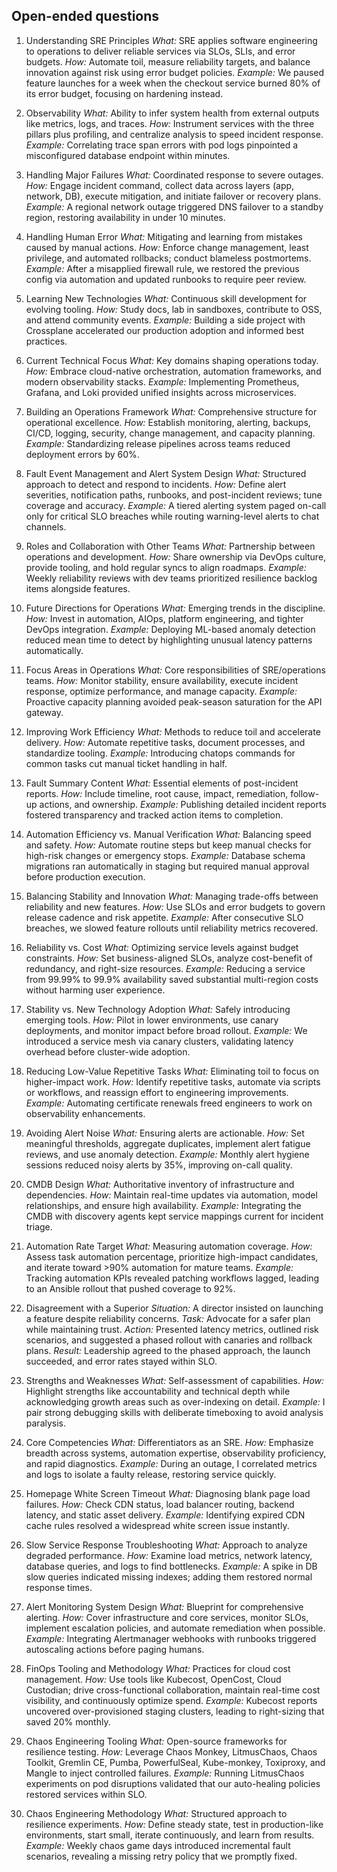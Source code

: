 ## Open-ended questions

1. Understanding SRE Principles
*What:* SRE applies software engineering to operations to deliver reliable services via SLOs, SLIs, and error budgets.
*How:* Automate toil, measure reliability targets, and balance innovation against risk using error budget policies.
*Example:* We paused feature launches for a week when the checkout service burned 80% of its error budget, focusing on hardening instead.

2. Observability
*What:* Ability to infer system health from external outputs like metrics, logs, and traces.
*How:* Instrument services with the three pillars plus profiling, and centralize analysis to speed incident response.
*Example:* Correlating trace span errors with pod logs pinpointed a misconfigured database endpoint within minutes.

3. Handling Major Failures
*What:* Coordinated response to severe outages.
*How:* Engage incident command, collect data across layers (app, network, DB), execute mitigation, and initiate failover or recovery plans.
*Example:* A regional network outage triggered DNS failover to a standby region, restoring availability in under 10 minutes.

4. Handling Human Error
*What:* Mitigating and learning from mistakes caused by manual actions.
*How:* Enforce change management, least privilege, and automated rollbacks; conduct blameless postmortems.
*Example:* After a misapplied firewall rule, we restored the previous config via automation and updated runbooks to require peer review.

5. Learning New Technologies
*What:* Continuous skill development for evolving tooling.
*How:* Study docs, lab in sandboxes, contribute to OSS, and attend community events.
*Example:* Building a side project with Crossplane accelerated our production adoption and informed best practices.

6. Current Technical Focus
*What:* Key domains shaping operations today.
*How:* Embrace cloud-native orchestration, automation frameworks, and modern observability stacks.
*Example:* Implementing Prometheus, Grafana, and Loki provided unified insights across microservices.

7. Building an Operations Framework
*What:* Comprehensive structure for operational excellence.
*How:* Establish monitoring, alerting, backups, CI/CD, logging, security, change management, and capacity planning.
*Example:* Standardizing release pipelines across teams reduced deployment errors by 60%.

8. Fault Event Management and Alert System Design
*What:* Structured approach to detect and respond to incidents.
*How:* Define alert severities, notification paths, runbooks, and post-incident reviews; tune coverage and accuracy.
*Example:* A tiered alerting system paged on-call only for critical SLO breaches while routing warning-level alerts to chat channels.

9. Roles and Collaboration with Other Teams
*What:* Partnership between operations and development.
*How:* Share ownership via DevOps culture, provide tooling, and hold regular syncs to align roadmaps.
*Example:* Weekly reliability reviews with dev teams prioritized resilience backlog items alongside features.

10. Future Directions for Operations
*What:* Emerging trends in the discipline.
*How:* Invest in automation, AIOps, platform engineering, and tighter DevOps integration.
*Example:* Deploying ML-based anomaly detection reduced mean time to detect by highlighting unusual latency patterns automatically.

11. Focus Areas in Operations
*What:* Core responsibilities of SRE/operations teams.
*How:* Monitor stability, ensure availability, execute incident response, optimize performance, and manage capacity.
*Example:* Proactive capacity planning avoided peak-season saturation for the API gateway.

12. Improving Work Efficiency
*What:* Methods to reduce toil and accelerate delivery.
*How:* Automate repetitive tasks, document processes, and standardize tooling.
*Example:* Introducing chatops commands for common tasks cut manual ticket handling in half.

13. Fault Summary Content
*What:* Essential elements of post-incident reports.
*How:* Include timeline, root cause, impact, remediation, follow-up actions, and ownership.
*Example:* Publishing detailed incident reports fostered transparency and tracked action items to completion.

14. Automation Efficiency vs. Manual Verification
*What:* Balancing speed and safety.
*How:* Automate routine steps but keep manual checks for high-risk changes or emergency stops.
*Example:* Database schema migrations ran automatically in staging but required manual approval before production execution.

15. Balancing Stability and Innovation
*What:* Managing trade-offs between reliability and new features.
*How:* Use SLOs and error budgets to govern release cadence and risk appetite.
*Example:* After consecutive SLO breaches, we slowed feature rollouts until reliability metrics recovered.

16. Reliability vs. Cost
*What:* Optimizing service levels against budget constraints.
*How:* Set business-aligned SLOs, analyze cost-benefit of redundancy, and right-size resources.
*Example:* Reducing a service from 99.99% to 99.9% availability saved substantial multi-region costs without harming user experience.

17. Stability vs. New Technology Adoption
*What:* Safely introducing emerging tools.
*How:* Pilot in lower environments, use canary deployments, and monitor impact before broad rollout.
*Example:* We introduced a service mesh via canary clusters, validating latency overhead before cluster-wide adoption.

18. Reducing Low-Value Repetitive Tasks
*What:* Eliminating toil to focus on higher-impact work.
*How:* Identify repetitive tasks, automate via scripts or workflows, and reassign effort to engineering improvements.
*Example:* Automating certificate renewals freed engineers to work on observability enhancements.

19. Avoiding Alert Noise
*What:* Ensuring alerts are actionable.
*How:* Set meaningful thresholds, aggregate duplicates, implement alert fatigue reviews, and use anomaly detection.
*Example:* Monthly alert hygiene sessions reduced noisy alerts by 35%, improving on-call quality.

20. CMDB Design
*What:* Authoritative inventory of infrastructure and dependencies.
*How:* Maintain real-time updates via automation, model relationships, and ensure high availability.
*Example:* Integrating the CMDB with discovery agents kept service mappings current for incident triage.

21. Automation Rate Target
*What:* Measuring automation coverage.
*How:* Assess task automation percentage, prioritize high-impact candidates, and iterate toward >90% automation for mature teams.
*Example:* Tracking automation KPIs revealed patching workflows lagged, leading to an Ansible rollout that pushed coverage to 92%.

22. Disagreement with a Superior
*Situation:* A director insisted on launching a feature despite reliability concerns.
*Task:* Advocate for a safer plan while maintaining trust.
*Action:* Presented latency metrics, outlined risk scenarios, and suggested a phased rollout with canaries and rollback plans.
*Result:* Leadership agreed to the phased approach, the launch succeeded, and error rates stayed within SLO.

23. Strengths and Weaknesses
*What:* Self-assessment of capabilities.
*How:* Highlight strengths like accountability and technical depth while acknowledging growth areas such as over-indexing on detail.
*Example:* I pair strong debugging skills with deliberate timeboxing to avoid analysis paralysis.

24. Core Competencies
*What:* Differentiators as an SRE.
*How:* Emphasize breadth across systems, automation expertise, observability proficiency, and rapid diagnostics.
*Example:* During an outage, I correlated metrics and logs to isolate a faulty release, restoring service quickly.

25. Homepage White Screen Timeout
*What:* Diagnosing blank page load failures.
*How:* Check CDN status, load balancer routing, backend latency, and static asset delivery.
*Example:* Identifying expired CDN cache rules resolved a widespread white screen issue instantly.

26. Slow Service Response Troubleshooting
*What:* Approach to analyze degraded performance.
*How:* Examine load metrics, network latency, database queries, and logs to find bottlenecks.
*Example:* A spike in DB slow queries indicated missing indexes; adding them restored normal response times.

27. Alert Monitoring System Design
*What:* Blueprint for comprehensive alerting.
*How:* Cover infrastructure and core services, monitor SLOs, implement escalation policies, and automate remediation when possible.
*Example:* Integrating Alertmanager webhooks with runbooks triggered autoscaling actions before paging humans.

28. FinOps Tooling and Methodology
*What:* Practices for cloud cost management.
*How:* Use tools like Kubecost, OpenCost, Cloud Custodian; drive cross-functional collaboration, maintain real-time cost visibility, and continuously optimize spend.
*Example:* Kubecost reports uncovered over-provisioned staging clusters, leading to right-sizing that saved 20% monthly.

29. Chaos Engineering Tooling
*What:* Open-source frameworks for resilience testing.
*How:* Leverage Chaos Monkey, LitmusChaos, Chaos Toolkit, Gremlin CE, Pumba, PowerfulSeal, Kube-monkey, Toxiproxy, and Mangle to inject controlled failures.
*Example:* Running LitmusChaos experiments on pod disruptions validated that our auto-healing policies restored services within SLO.

30. Chaos Engineering Methodology
*What:* Structured approach to resilience experiments.
*How:* Define steady state, test in production-like environments, start small, iterate continuously, and learn from results.
*Example:* Weekly chaos game days introduced incremental fault scenarios, revealing a missing retry policy that we promptly fixed.

